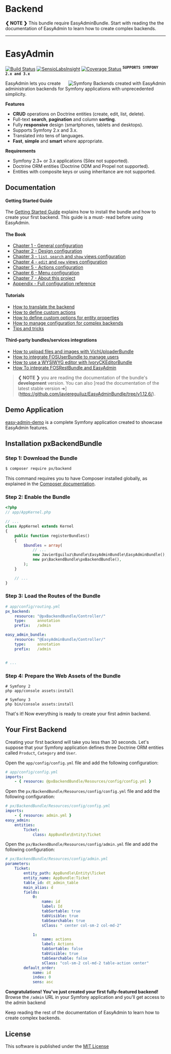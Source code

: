 # Backend
**❮ NOTE ❯** This bundle require EasyAdminBundle.
Start with reading the the documentation of EasyAdmin to learn how to create complex backends.

-----

EasyAdmin
=========

[![Build Status](https://travis-ci.org/javiereguiluz/EasyAdminBundle.svg?branch=master)](https://travis-ci.org/javiereguiluz/EasyAdminBundle)
[![SensioLabsInsight](https://insight.sensiolabs.com/projects/a3bfb8d9-7b2d-47ab-a95f-382af395bd51/mini.png)](https://insight.sensiolabs.com/projects/a3bfb8d9-7b2d-47ab-a95f-382af395bd51)
[![Coverage Status](https://coveralls.io/repos/javiereguiluz/EasyAdminBundle/badge.svg?branch=master)](https://coveralls.io/r/javiereguiluz/EasyAdminBundle?branch=master)
<sup><kbd>**SUPPORTS SYMFONY 2.x and 3.x**</kbd></sup>

<img src="https://raw.githubusercontent.com/javiereguiluz/EasyAdminBundle/master/Resources/doc/images/easyadmin-promo.png" alt="Symfony Backends created with EasyAdmin" align="right" />

EasyAdmin lets you create administration backends for Symfony applications
with unprecedented simplicity.

**Features**

  * **CRUD** operations on Doctrine entities (create, edit, list, delete).
  * Full-text **search**, **pagination** and column **sorting**.
  * Fully **responsive** design (smartphones, tablets and desktops).
  * Supports Symfony 2.x and 3.x.
  * Translated into tens of languages.
  * **Fast**, **simple** and **smart** where appropriate.

**Requirements**

  * Symfony 2.3+ or 3.x applications (Silex not supported).
  * Doctrine ORM entities (Doctrine ODM and Propel not supported).
  * Entities with composite keys or using inheritance are not supported.

Documentation
-------------

#### Getting Started Guide

The [Getting Started Guide](https://github.com/javiereguiluz/EasyAdminBundle/blob/master/Resources/doc/getting-started.md) explains how to
install the bundle and how to create your first backend. This guide is a must-
read before using EasyAdmin.

#### The Book

  * [Chapter 1 - General configuration](https://github.com/javiereguiluz/EasyAdminBundle/blob/master/Resources/doc/book/1-general-configuration.md)
  * [Chapter 2 - Design configuration](https://github.com/javiereguiluz/EasyAdminBundle/blob/master/Resources/doc/book/2-design-configuration.md)
  * [Chapter 3 - `list`, `search` and `show` views configuration](https://github.com/javiereguiluz/EasyAdminBundle/blob/master/Resources/doc/book/3-list-search-show-configuration.md)
  * [Chapter 4 - `edit` and `new` views configuration](https://github.com/javiereguiluz/EasyAdminBundle/blob/master/Resources/doc/book/4-edit-new-configuration.md)
  * [Chapter 5 - Actions configuration](https://github.com/javiereguiluz/EasyAdminBundle/blob/master/Resources/doc/book/5-actions-configuration.md)
  * [Chapter 6 - Menu configuration](https://github.com/javiereguiluz/EasyAdminBundle/blob/master/Resources/doc/book/6-menu-configuration.md)
  * [Chapter 7 - About this project](https://github.com/javiereguiluz/EasyAdminBundle/blob/master/Resources/doc/book/7-about.md)
  * [Appendix - Full configuration reference](https://github.com/javiereguiluz/EasyAdminBundle/blob/master/Resources/doc/book/configuration-reference.md)

#### Tutorials

  * [How to translate the backend](https://github.com/javiereguiluz/EasyAdminBundle/blob/master/Resources/doc/tutorials/i18n.md)
  * [How to define custom actions](https://github.com/javiereguiluz/EasyAdminBundle/blob/master/Resources/doc/tutorials/custom-actions.md)
  * [How to define custom options for entity properties](https://github.com/javiereguiluz/EasyAdminBundle/blob/master/Resources/doc/tutorials/custom-property-options.md)
  * [How to manage configuration for complex backends](https://github.com/javiereguiluz/EasyAdminBundle/blob/master/Resources/doc/tutorials/complex-backend-config.md)
  * [Tips and tricks](https://github.com/javiereguiluz/EasyAdminBundle/blob/master/Resources/doc/tutorials/tips-and-tricks.md)

#### Third-party bundles/services integrations

  * [How to upload files and images with VichUploaderBundle](https://github.com/javiereguiluz/EasyAdminBundle/blob/master/Resources/doc/tutorials/upload-files-and-images.md)
  * [How to integrate FOSUserBundle to manage users](https://github.com/javiereguiluz/EasyAdminBundle/blob/master/Resources/doc/tutorials/fosuserbundle-integration.md)
  * [How to use a WYSIWYG editor with IvoryCKEditorBundle](https://github.com/javiereguiluz/EasyAdminBundle/blob/master/Resources/doc/tutorials/wysiwyg-editor.md)
  * [How To integrate FOSRestBundle and EasyAdmin](https://github.com/javiereguiluz/EasyAdminBundle/blob/master/Resources/doc/tutorials/fosrestbundle-integration.md)

> **❮ NOTE ❯** you are reading the documentation of the bundle's **development**
> version. You can also [read the documentation of the latest stable version ➜]
> (https://github.com/javiereguiluz/EasyAdminBundle/tree/v1.12.6/).

Demo Application
----------------

[easy-admin-demo](https://github.com/javiereguiluz/easy-admin-demo) is a complete
Symfony application created to showcase EasyAdmin features.

Installation pxBackendBundle
------------

### Step 1: Download the Bundle

```bash
$ composer require px/backend
```

This command requires you to have Composer installed globally, as explained
in the [Composer documentation](https://getcomposer.org/doc/00-intro.md).

### Step 2: Enable the Bundle

```php
<?php
// app/AppKernel.php

// ...
class AppKernel extends Kernel
{
    public function registerBundles()
    {
        $bundles = array(
            // ...
            new JavierEguiluz\Bundle\EasyAdminBundle\EasyAdminBundle(),
            new px\BackendBundle\pxBackendBundle(),
        );
    }

    // ...
}
```

### Step 3: Load the Routes of the Bundle

```yaml
# app/config/routing.yml
px_backend:
    resource: "@pxBackendBundle/Controller/"
    type:     annotation
    prefix:   /admin

easy_admin_bundle:
    resource: "@EasyAdminBundle/Controller/"
    type:     annotation
    prefix:   /admin


# ...
```

### Step 4: Prepare the Web Assets of the Bundle

```cli
# Symfony 2
php app/console assets:install 

# Symfony 3
php bin/console assets:install
```

That's it! Now everything is ready to create your first admin backend.

Your First Backend
------------------

Creating your first backend will take you less than 30 seconds. Let's suppose
that your Symfony application defines three Doctrine ORM entities called
`Product`, `Category` and `User`.

Open the `app/config/config.yml` file and add the following configuration:

```yaml
# app/config/config.yml
imports:
    - { resource: @pxBackendBundle/Resources/config/config.yml }
```

Open the `px/BackendBundle/Resources/config/config.yml` file and add the following configuration:

```yaml
# px/BackendBundle/Resources/config/config.yml
imports:
    - { resource: admin.yml }
easy_admin:
    entities:
        Ticket:
            class: AppBundle\Entity\Ticket
```

Open the `px/BackendBundle/Resources/config/admin.yml` file and add the following configuration:

```yaml
# px/BackendBundle/Resources/config/admin.yml
parameters:
    Ticket:
        entity_path: AppBundle\Entity\Ticket
        entity_name: AppBundle:Ticket
        table_id: dt_admin_table
        main_alias: d
        fields:
            0:
                name: id
                label: Id
                tabSortable: true
                tabVisible: true
                tabSearchable: true
                sClass: " center col-sm-2 col-md-2"

            1:
                name: actions
                label: Actions
                tabSortable: false
                tabVisible: true
                tabSearchable: false
                sClass: "col-sm-2 col-md-2 table-action center"
        default_order: 
            name: id
            index: 0
            sens: asc
```

**Congratulations! You've just created your first fully-featured backend!**
Browse the `/admin` URL in your Symfony application and you'll get access to
the admin backend

Keep reading the rest of the documentation of EasyAdmin to learn how to create complex backends.

License
-------

This software is published under the [MIT License](LICENSE.md)

